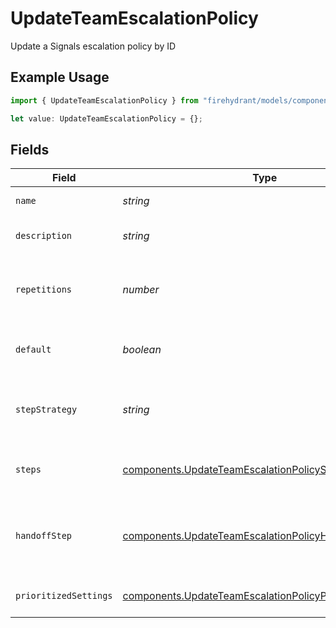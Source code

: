 # UpdateTeamEscalationPolicy

Update a Signals escalation policy by ID

## Example Usage

```typescript
import { UpdateTeamEscalationPolicy } from "firehydrant/models/components";

let value: UpdateTeamEscalationPolicy = {};
```

## Fields

| Field                                                                                                                                | Type                                                                                                                                 | Required                                                                                                                             | Description                                                                                                                          |
| ------------------------------------------------------------------------------------------------------------------------------------ | ------------------------------------------------------------------------------------------------------------------------------------ | ------------------------------------------------------------------------------------------------------------------------------------ | ------------------------------------------------------------------------------------------------------------------------------------ |
| `name`                                                                                                                               | *string*                                                                                                                             | :heavy_minus_sign:                                                                                                                   | The escalation policy's name.                                                                                                        |
| `description`                                                                                                                        | *string*                                                                                                                             | :heavy_minus_sign:                                                                                                                   | A detailed description of the escalation policy.                                                                                     |
| `repetitions`                                                                                                                        | *number*                                                                                                                             | :heavy_minus_sign:                                                                                                                   | The number of times that the escalation policy should repeat before an alert is dropped.                                             |
| `default`                                                                                                                            | *boolean*                                                                                                                            | :heavy_minus_sign:                                                                                                                   | Whether this escalation policy should be the default for the team.                                                                   |
| `stepStrategy`                                                                                                                       | *string*                                                                                                                             | :heavy_minus_sign:                                                                                                                   | The strategy for handling steps in the escalation policy. Can be "static" or "dynamic_by_priority".                                  |
| `steps`                                                                                                                              | [components.UpdateTeamEscalationPolicyStep](../../models/components/updateteamescalationpolicystep.md)[]                             | :heavy_minus_sign:                                                                                                                   | A list of steps that define how an alert should escalate through the policy.                                                         |
| `handoffStep`                                                                                                                        | [components.UpdateTeamEscalationPolicyHandoffStep](../../models/components/updateteamescalationpolicyhandoffstep.md)                 | :heavy_minus_sign:                                                                                                                   | A step that defines where an alert should be sent when the policy is exhausted and the alert is still unacknowledged.                |
| `prioritizedSettings`                                                                                                                | [components.UpdateTeamEscalationPolicyPrioritizedSettings](../../models/components/updateteamescalationpolicyprioritizedsettings.md) | :heavy_minus_sign:                                                                                                                   | Priority-specific settings for dynamic escalation policies                                                                           |